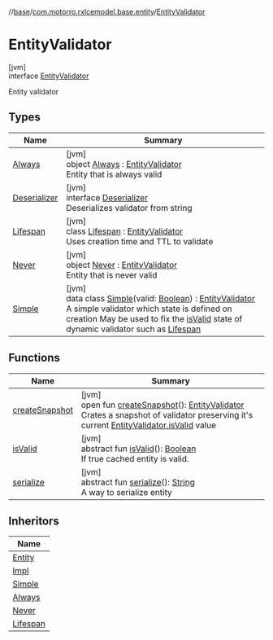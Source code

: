 //[base](../../../index.md)/[com.motorro.rxlcemodel.base.entity](../index.md)/[EntityValidator](index.md)

# EntityValidator

[jvm]\
interface [EntityValidator](index.md)

Entity validator

## Types

| Name | Summary |
|---|---|
| [Always](-always/index.md) | [jvm]<br>object [Always](-always/index.md) : [EntityValidator](index.md)<br>Entity that is always valid |
| [Deserializer](-deserializer/index.md) | [jvm]<br>interface [Deserializer](-deserializer/index.md)<br>Deserializes validator from string |
| [Lifespan](-lifespan/index.md) | [jvm]<br>class [Lifespan](-lifespan/index.md) : [EntityValidator](index.md)<br>Uses creation time and TTL to validate |
| [Never](-never/index.md) | [jvm]<br>object [Never](-never/index.md) : [EntityValidator](index.md)<br>Entity that is never valid |
| [Simple](-simple/index.md) | [jvm]<br>data class [Simple](-simple/index.md)(valid: [Boolean](https://kotlinlang.org/api/latest/jvm/stdlib/kotlin/-boolean/index.html)) : [EntityValidator](index.md)<br>A simple validator which state is defined on creation May be used to fix the [isValid](-simple/is-valid.md) state of dynamic validator such as [Lifespan](-lifespan/index.md) |

## Functions

| Name | Summary |
|---|---|
| [createSnapshot](create-snapshot.md) | [jvm]<br>open fun [createSnapshot](create-snapshot.md)(): [EntityValidator](index.md)<br>Crates a snapshot of validator preserving it's current [EntityValidator.isValid](is-valid.md) value |
| [isValid](is-valid.md) | [jvm]<br>abstract fun [isValid](is-valid.md)(): [Boolean](https://kotlinlang.org/api/latest/jvm/stdlib/kotlin/-boolean/index.html)<br>If true cached entity is valid. |
| [serialize](serialize.md) | [jvm]<br>abstract fun [serialize](serialize.md)(): [String](https://kotlinlang.org/api/latest/jvm/stdlib/kotlin/-string/index.html)<br>A way to serialize entity |

## Inheritors

| Name |
|---|
| [Entity](../-entity/index.md) |
| [Impl](../-entity/-impl/index.md) |
| [Simple](-simple/index.md) |
| [Always](-always/index.md) |
| [Never](-never/index.md) |
| [Lifespan](-lifespan/index.md) |
